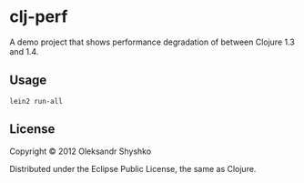 # clj-perf

A demo project that shows performance degradation of between Clojure 1.3 and 1.4.

## Usage

```
lein2 run-all
```

## License

Copyright © 2012 Oleksandr Shyshko

Distributed under the Eclipse Public License, the same as Clojure.
